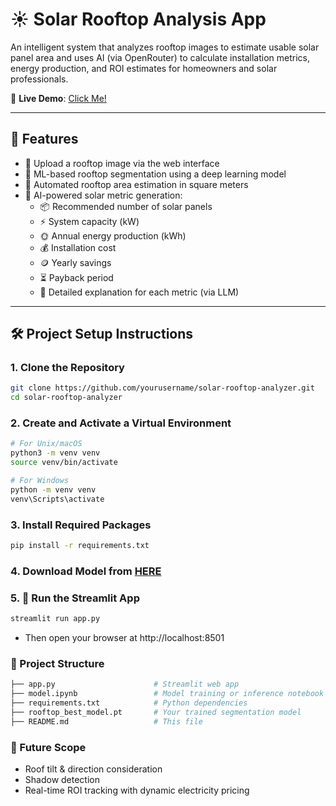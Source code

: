 # ☀️ Solar Rooftop Analysis App

An intelligent system that analyzes rooftop images to estimate usable solar panel area and uses AI (via OpenRouter) to calculate installation metrics, energy production, and ROI estimates for homeowners and solar professionals.

🚀 **Live Demo**: [Click Me!](https://solar-rooftop-analyzer-vphpoef7w8xi6dx27jqq3z.streamlit.app/)

---

## 📌 Features

- 🔼 Upload a rooftop image via the web interface
- 🧠 ML-based rooftop segmentation using a deep learning model
- 📏 Automated rooftop area estimation in square meters
- 🧮 AI-powered solar metric generation:
  - 📦 Recommended number of solar panels
  - ⚡ System capacity (kW)
  - 🌞 Annual energy production (kWh)
  - 💰 Installation cost
  - 🪙 Yearly savings
  - ⏳ Payback period
  - 📘 Detailed explanation for each metric (via LLM)

---

## 🛠️ Project Setup Instructions

### 1. **Clone the Repository**
```bash
git clone https://github.com/yourusername/solar-rooftop-analyzer.git
cd solar-rooftop-analyzer
```

### 2. **Create and Activate a Virtual Environment**
```bash
# For Unix/macOS
python3 -m venv venv
source venv/bin/activate

# For Windows
python -m venv venv
venv\Scripts\activate
```

### 3. **Install Required Packages**
```bash
pip install -r requirements.txt
```

### 4. **Download Model from [HERE](https://github.com/yogesh-pro/solar-rooftop-analyzer/releases/tag/Model)**


### 5. **🚀 Run the Streamlit App**
```bash
streamlit run app.py
```
- Then open your browser at http://localhost:8501

### **📂 Project Structure**
```bash
├── app.py                      # Streamlit web app
├── model.ipynb                 # Model training or inference notebook
├── requirements.txt            # Python dependencies
├── rooftop_best_model.pt       # Your trained segmentation model
├── README.md                   # This file
```

### **🌟 Future Scope**
- Roof tilt & direction consideration
- Shadow detection
- Real-time ROI tracking with dynamic electricity pricing

